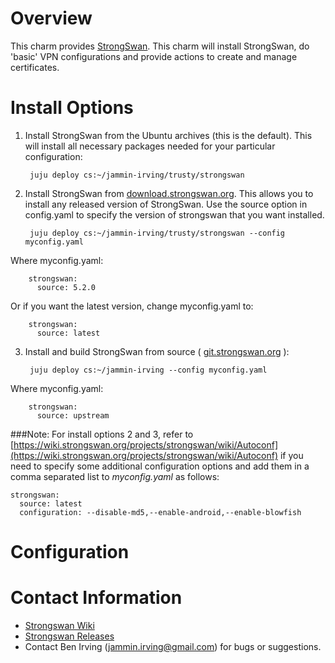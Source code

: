 # Overview

This charm provides [StrongSwan](http://www.strongswan.org). This charm will install StrongSwan, do 'basic' VPN configurations and provide actions to create and manage certificates. 

# Install Options

1. Install StrongSwan from the Ubuntu archives (this is the default). This will install all necessary packages needed for your particular configuration:

        juju deploy cs:~/jammin-irving/trusty/strongswan

2. Install StrongSwan from [download.strongswan.org](http://download.strongswan.org). This allows you to install any released version of StrongSwan. Use the source option in config.yaml to specify the version of strongswan that you want installed.

        juju deploy cs:~/jammin-irving/trusty/strongswan --config myconfig.yaml
Where myconfig.yaml:
        
        strongswan:
          source: 5.2.0
Or if you want the latest version, change myconfig.yaml to:

        strongswan:
          source: latest

3. Install and build StrongSwan from source ( [git.strongswan.org](http://git.strongswan.org) ):

        juju deploy cs:~/jammin-irving --config myconfig.yaml
Where myconfig.yaml:
        
        strongswan:
          source: upstream


###Note: 
For install options 2 and 3, refer to [https://wiki.strongswan.org/projects/strongswan/wiki/Autoconf](https://wiki.strongswan.org/projects/strongswan/wiki/Autoconf) if you need to specify some additional configuration options and add them in a comma separated list  to <i>myconfig.yaml</i> as follows: 

    strongswan:
      source: latest
      configuration: --disable-md5,--enable-android,--enable-blowfish
# Configuration



# Contact Information

- [Strongswan Wiki](https://wiki.strongswan.org)
- [Strongswan Releases](http://downloads.strongswan.org)
- Contact Ben Irving (jammin.irving@gmail.com) for bugs or suggestions.